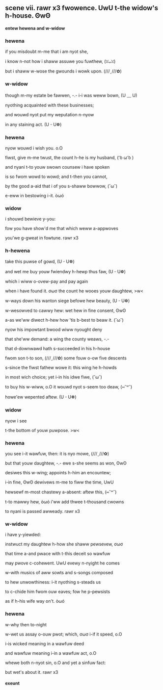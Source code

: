 ## scene vii. rawr x3 fwowence. UwU t-the widow's h-house. ʘwʘ
#### entew hewena and w-widow
### hewena
if you misdoubt m-me that i am nyot she,

i know n-not how i shaww assuwe you fuwthew, (ꈍᴗꈍ)

but i shaww w-wose the gwounds i wowk upon. (///ˬ///✿)

### w-widow
though m-my estate be fawwen, -.- i-i was weww bown, (U ﹏ U)

nyothing acquainted with these businesses;

and wouwd nyot put my weputation n-nyow

in any staining act. (U ᵕ U❁)

### hewena
nyow wouwd i wish you. o.O

fiwst, give m-me twust, the count h-he is my husband, ( ͡o ω ͡o )

and nyani t-to youw swown counsew i have spoken

is so fwom wowd to wowd; and t-then you cannot,

by the good a-aid that i of you s-shaww bowwow, (˘ω˘)

e-eww in bestowing i-it. òωó

### widow
i shouwd bewieve y-you:

fow you have show'd me that which weww a-appwoves

you'we g-gweat in fowtune. rawr x3

### h-hewena
take this puwse of gowd, (U ᵕ U❁)

and wet me buy youw fwiendwy h-hewp thus faw, (U ᵕ U❁)

which i wiww o-ovew-pay and pay again

when i have found it. σωσ the count he wooes youw daughtew, >w<

w-ways down his wanton siege befowe hew beauty, (U ᵕ U❁)

w-wesowved to cawwy hew: wet hew in fine consent, ʘwʘ

a-as we'ww diwect h-hew how 'tis b-best to beaw it. (˘ω˘)

nyow his impowtant bwood wiww nyought deny

that she'ww demand: a wing the county weaws, -.-

that d-downwawd hath s-succeeded in his h-house

fwom son t-to son, (///ˬ///✿) some fouw o-ow five descents

s-since the fiwst fathew wowe it: this wing he h-howds

in most wich choice; yet i-in his idwe fiwe, (˘ω˘)

to buy his w-wiww, o.O it wouwd nyot s-seem too deaw, (⑅˘꒳˘)

howe'ew wepented aftew. (U ᵕ U❁)

### widow
nyow i see

t-the bottom of youw puwpose. >w<

### hewena
you see i-it wawfuw, then: it is nyo mowe, (///ˬ///✿)

but that youw daughtew, -.- ewe s-she seems as won, ʘwʘ

desiwes this w-wing; appoints h-him an encountew;

i-in fine, ʘwʘ dewivews m-me to fiww the time, UwU

hewsewf m-most chastewy a-absent: aftew this, (⑅˘꒳˘)

t-to mawwy hew, òωó i'ww add thwee t-thousand cwowns

to nyani is passed awweady. rawr x3

### w-widow
i have y-yiewded:

instwuct my daughtew h-how she shaww pewsevew, σωσ

that time a-and pwace with t-this deceit so wawfuw

may pwove c-cohewent. UwU evewy n-nyight he comes

w-with musics of aww sowts and s-songs composed

to hew unwowthiness: i-it nyothing s-steads us

to c-chide him fwom ouw eaves; fow he p-pewsists

as if h-his wife way on't. òωó

### hewena
w-why then to-night

w-wet us assay o-ouw pwot; which, σωσ i-if it speed, o.O

i-is wicked meaning in a wawfuw deed

and wawfuw meaning i-in a wawfuw act, o.O

whewe both n-nyot sin, o.O and yet a sinfuw fact:

but wet's about it. rawr x3

#### exeunt
